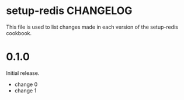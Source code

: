 # setup-redis CHANGELOG

This file is used to list changes made in each version of the setup-redis cookbook.

# 0.1.0

Initial release.

- change 0
- change 1

